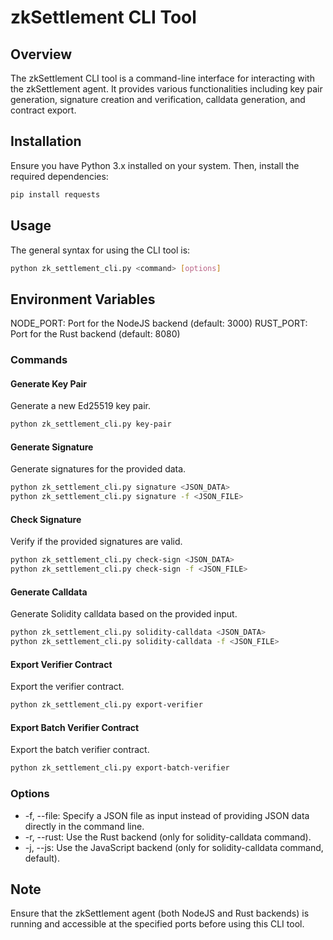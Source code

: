 # zkSettlement CLI Tool

## Overview

The zkSettlement CLI tool is a command-line interface for interacting with the zkSettlement agent. It provides various functionalities including key pair generation, signature creation and verification, calldata generation, and contract export.

## Installation

Ensure you have Python 3.x installed on your system. Then, install the required dependencies:

```bash
pip install requests
```

## Usage
The general syntax for using the CLI tool is:
```bash
python zk_settlement_cli.py <command> [options]
```

## Environment Variables

NODE_PORT: Port for the NodeJS backend (default: 3000)
RUST_PORT: Port for the Rust backend (default: 8080)

### Commands
#### Generate Key Pair
Generate a new Ed25519 key pair.
```bash
python zk_settlement_cli.py key-pair
```

#### Generate Signature
Generate signatures for the provided data.
```bash
python zk_settlement_cli.py signature <JSON_DATA>
python zk_settlement_cli.py signature -f <JSON_FILE>
```

#### Check Signature
Verify if the provided signatures are valid.
```bash
python zk_settlement_cli.py check-sign <JSON_DATA>
python zk_settlement_cli.py check-sign -f <JSON_FILE>
```

#### Generate Calldata
Generate Solidity calldata based on the provided input.
```bash
python zk_settlement_cli.py solidity-calldata <JSON_DATA>
python zk_settlement_cli.py solidity-calldata -f <JSON_FILE>
```

#### Export Verifier Contract
Export the verifier contract.
```bash
python zk_settlement_cli.py export-verifier
```

#### Export Batch Verifier Contract
Export the batch verifier contract.
```bash
python zk_settlement_cli.py export-batch-verifier
```

### Options
- -f, --file: Specify a JSON file as input instead of providing JSON data directly in the command line.
- -r, --rust: Use the Rust backend (only for solidity-calldata command).
- -j, --js: Use the JavaScript backend (only for solidity-calldata command, default).

## Note
Ensure that the zkSettlement agent (both NodeJS and Rust backends) is running and accessible at the specified ports before using this CLI tool.
